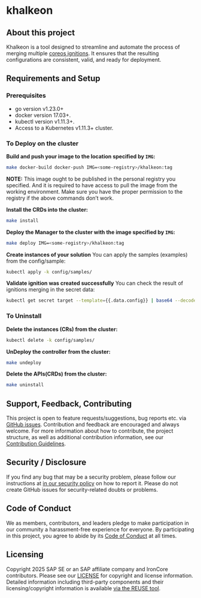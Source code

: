 # khalkeon

## About this project

Khalkeon is a tool designed to streamline and automate the process of merging multiple [coreos ignitions](github.com/coreos/ignition). It ensures that the resulting configurations are consistent, valid, and ready for deployment.

## Requirements and Setup

### Prerequisites
- go version v1.23.0+
- docker version 17.03+.
- kubectl version v1.11.3+.
- Access to a Kubernetes v1.11.3+ cluster.

### To Deploy on the cluster
**Build and push your image to the location specified by `IMG`:**

```sh
make docker-build docker-push IMG=<some-registry>/khalkeon:tag
```

**NOTE:** This image ought to be published in the personal registry you specified. 
And it is required to have access to pull the image from the working environment. 
Make sure you have the proper permission to the registry if the above commands don’t work.

**Install the CRDs into the cluster:**

```sh
make install
```

**Deploy the Manager to the cluster with the image specified by `IMG`:**

```sh
make deploy IMG=<some-registry>/khalkeon:tag
```

**Create instances of your solution**
You can apply the samples (examples) from the config/sample:

```sh
kubectl apply -k config/samples/
```

**Validate ignition was created successfully**
You can check the result of ignitions merging in the secret data:

```sh
kubectl get secret target --template={{.data.config}} | base64 --decode | jq .
```

### To Uninstall
**Delete the instances (CRs) from the cluster:**

```sh
kubectl delete -k config/samples/
```

**UnDeploy the controller from the cluster:**

```sh
make undeploy
```

**Delete the APIs(CRDs) from the cluster:**

```sh
make uninstall
```

## Support, Feedback, Contributing

This project is open to feature requests/suggestions, bug reports etc. via [GitHub issues](https://github.com/cobaltcore-dev/khalkeon/issues). Contribution and feedback are encouraged and always welcome. For more information about how to contribute, the project structure, as well as additional contribution information, see our [Contribution Guidelines](https://github.com/cobaltcore-dev/khalkeon/CONTRIBUTING.md).

## Security / Disclosure
If you find any bug that may be a security problem, please follow our instructions at [in our security policy](https://github.com/cobaltcore-dev/khalkeon/security/policy) on how to report it. Please do not create GitHub issues for security-related doubts or problems.

## Code of Conduct

We as members, contributors, and leaders pledge to make participation in our community a harassment-free experience for everyone. By participating in this project, you agree to abide by its [Code of Conduct](https://github.com/SAP/.github/blob/main/CODE_OF_CONDUCT.md) at all times.

## Licensing

Copyright 2025 SAP SE or an SAP affiliate company and IronCore contributors. Please see our [LICENSE](https://github.com/cobaltcore-dev/khalkeon/LICENSE) for copyright and license information. Detailed information including third-party components and their licensing/copyright information is available [via the REUSE tool](https://api.reuse.software/info/github.com/cobaltcore-dev/khalkeon).
